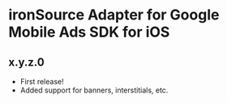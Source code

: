 # ironSource Adapter for Google Mobile Ads SDK for iOS

## x.y.z.0

- First release!
- Added support for banners, interstitials, etc.
